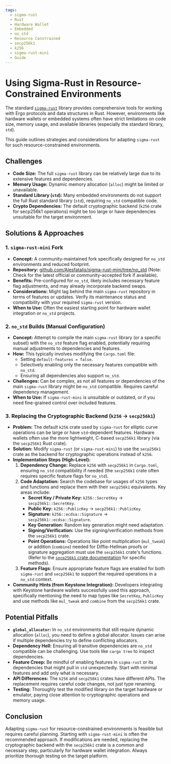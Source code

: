 ```yaml
---
tags:
  - sigma-rust
  - Rust
  - Hardware Wallet
  - Embedded
  - no_std
  - Resource Constrained
  - secp256k1
  - k256
  - sigma-rust-mini
  - Guide
---
```


# Using Sigma-Rust in Resource-Constrained Environments

The standard [`sigma-rust`](sigma-rust.md) library provides comprehensive tools for working with Ergo protocols and data structures in Rust. However, environments like hardware wallets or embedded systems often have strict limitations on code size, memory usage, and available libraries (especially the standard library, `std`).

This guide outlines strategies and considerations for adapting `sigma-rust` for such resource-constrained environments.

## Challenges

* **Code Size:** The full `sigma-rust` library can be relatively large due to its extensive features and dependencies.
* **Memory Usage:** Dynamic memory allocation (`alloc`) might be limited or unavailable.
* **Standard Library (`std`):** Many embedded environments do not support the full Rust standard library (`std`), requiring `no_std` compatible code.
* **Crypto Dependencies:** The default cryptographic backend (`k256` crate for secp256k1 operations) might be too large or have dependencies unsuitable for the target environment.

## Solutions & Approaches

### 1. `sigma-rust-mini` Fork

* **Concept:** A community-maintained fork specifically designed for `no_std` environments and reduced footprint.
* **Repository:** [github.com/Alesfatalis/sigma-rust-mini/tree/no_std](https://github.com/Alesfatalis/sigma-rust-mini/tree/no_std) (Note: Check for the latest official or community-accepted fork if available).
* **Benefits:** Pre-configured for `no_std`, likely includes necessary feature flag adjustments, and may already incorporate backend swaps.
* **Considerations:** Might lag behind the main `sigma-rust` repository in terms of features or updates. Verify its maintenance status and compatibility with your required `sigma-rust` version.
* **When to Use:** Often the easiest starting point for hardware wallet integration or `no_std` projects.

### 2. `no_std` Builds (Manual Configuration)

* **Concept:** Attempt to compile the main `sigma-rust` library (or a specific subset) with the `no_std` feature flag enabled, potentially requiring manual adjustments to dependencies and features.
* **How:** This typically involves modifying the `Cargo.toml` file:
  * Setting `default-features = false`.
  * Selectively enabling only the necessary features compatible with `no_std`.
  * Ensuring all dependencies also support `no_std`.
* **Challenges:** Can be complex, as not all features or dependencies of the main `sigma-rust` library might be `no_std` compatible. Requires careful dependency management.
* **When to Use:** If `sigma-rust-mini` is unsuitable or outdated, or if you need fine-grained control over included features.

### 3. Replacing the Cryptographic Backend (`k256` -> `secp256k1`)

* **Problem:** The default `k256` crate used by `sigma-rust` for elliptic curve operations can be large or have `std`-dependent features. Hardware wallets often use the more lightweight, C-based `secp256k1` library (via the `secp256k1` Rust crate).
* **Solution:** Modify `sigma-rust` (or `sigma-rust-mini`) to use the `secp256k1` crate as the backend for cryptographic operations instead of `k256`.
* **Implementation Steps (High-Level):**
    1. **Dependency Change:** Replace `k256` with `secp256k1` in `Cargo.toml`, ensuring `no_std` compatibility if needed (the `secp256k1` crate often requires specific feature flags for `no_std`).
    2. **Code Adaptation:** Search the codebase for usages of `k256` types and functions and replace them with their `secp256k1` equivalents. Key areas include:
        * **Secret Key / Private Key:** `k256::SecretKey` -> `secp256k1::SecretKey`.
        * **Public Key:** `k256::PublicKey` -> `secp256k1::PublicKey`.
        * **Signature:** `k256::ecdsa::Signature` -> `secp256k1::ecdsa::Signature`.
        * **Key Generation:** Random key generation might need adaptation.
        * **Signing/Verification:** Use the signing/verification methods from the `secp256k1` crate.
        * **Point Operations:** Operations like point multiplication (`mul_tweak`) or addition (`combine`) needed for Diffie-Hellman proofs or signature aggregation must use the `secp256k1` crate's functions. (Refer to the [`secp256k1` crate documentation](https://docs.rs/secp256k1/latest/secp256k1/) for specific methods).
    3. **Feature Flags:** Ensure appropriate feature flags are enabled for both `sigma-rust` and `secp256k1` to support the required operations in a `no_std` context.
* **Community Hints (from Keystone Integration):** Developers integrating with Keystone hardware wallets successfully used this approach, specifically mentioning the need to map types like `SecretKey`, `PublicKey` and use methods like `mul_tweak` and `combine` from the `secp256k1` crate.

## Potential Pitfalls

* **`global_allocator`:** In `no_std` environments that still require dynamic allocation (`alloc`), you need to define a global allocator. Issues can arise if multiple dependencies try to define conflicting allocators.
* **Dependency Hell:** Ensuring all transitive dependencies are `no_std` compatible can be challenging. Use tools like `cargo tree` to inspect dependencies.
* **Feature Creep:** Be mindful of enabling features in `sigma-rust` or its dependencies that might pull in `std` unexpectedly. Start with minimal features and add only what is necessary.
* **API Differences:** The `k256` and `secp256k1` crates have different APIs. The replacement requires careful code changes, not just type renaming.
* **Testing:** Thoroughly test the modified library on the target hardware or emulator, paying close attention to cryptographic operations and memory usage.

## Conclusion

Adapting `sigma-rust` for resource-constrained environments is feasible but requires careful planning. Starting with `sigma-rust-mini` is often the recommended approach. If modifications are needed, replacing the cryptographic backend with the `secp256k1` crate is a common and necessary step, particularly for hardware wallet integration. Always prioritize thorough testing on the target platform.
